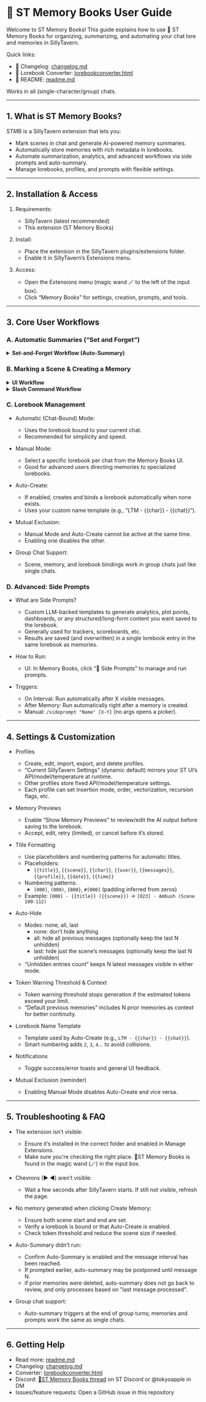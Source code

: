 # 📕 ST Memory Books User Guide

Welcome to ST Memory Books! This guide explains how to use 📕 ST Memory Books for organizing, summarizing, and automating your chat lore and memories in SillyTavern.

Quick links:
- 📄 Changelog: [changelog.md](changelog.md)
- 🔧 Lorebook Converter: [lorebookconverter.html](lorebookconverter.html)
- 📘 README: [readme.md](readme.md)

Works in all (single-character/group) chats.

---

## 1. What is ST Memory Books?

STMB is a SillyTavern extension that lets you:
- Mark scenes in chat and generate AI-powered memory summaries.
- Automatically store memories with rich metadata in lorebooks.
- Automate summarization, analytics, and advanced workflows via side prompts and auto-summary.
- Manage lorebooks, profiles, and prompts with flexible settings.

---

## 2. Installation & Access

1. Requirements:
   - SillyTavern (latest recommended)
   - This extension (ST Memory Books)

2. Install:
   - Place the extension in the SillyTavern plugins/extensions folder.
   - Enable it in SillyTavern’s Extensions menu.

3. Access:
   - Open the Extensions menu (magic wand 🪄 to the left of the input box).
   - Click “Memory Books” for settings, creation, prompts, and tools.

---

## 3. Core User Workflows

### A. Automatic Summaries (“Set and Forget”)

<details>
<summary><strong>Set-and-Forget Workflow (Auto-Summary)</strong></summary>

- Enable “Auto-Summary” in Memory Books settings.
- STMB tracks new chat messages and, after a configurable interval, it will:
  - Mark the appropriate scene boundaries for you,
  - Generate a memory using AI,
  - Store it in your lorebook, and
  - (Optionally) run side prompts or other automation.
- If no lorebook is present, you’ll be prompted to select/create one or postpone auto-summary for X messages.
- Runs in single and group chats (group chats trigger after group turn completion).
- No manual interaction is needed after initial setup.

</details>

### B. Marking a Scene & Creating a Memory

<details>
<summary><strong>UI Workflow</strong></summary>

1. Mark Scene Start/End:
   - After loading a chat, wait a few seconds for chevron buttons to appear on each message (► ◄).
   - Click the right-facing chevron (►) to set the start.
   - Click the left-facing chevron (◄) to set the end.
   - Click again to unset/reset markers.

2. Create Memory:
   - Open the Extensions menu (🪄) → “Memory Books”.
   - Click “Create Memory”.
   - Confirm settings if prompted (profile, model, options).
   - A memory is generated and added to the bound lorebook.
   - A notification confirms success or explains issues.

</details>

<details>
<summary><strong>Slash Command Workflow</strong></summary>

- Mark a range and create:  
  `/scenememory X-Y` (e.g., `/scenememory 10-15`)
- Create from current marked selection:  
  `/creatememory`
- Create from all new messages since the last memory:  
  `/nextmemory`
- Manual side prompt execution:  
  `/sideprompt "Template Name" [X-Y]`  
  - If no args provided, a picker opens so you can select a side prompt.
- Deprecated (still supported, prefer /sideprompt):
  - `/plotupdate X-Y` (use `/sideprompt "Plot Points Extractor" X-Y`)
  - `/score Name` (use `/sideprompt "Factions"`)

> Tip: Type `/help` in SillyTavern for command discovery.

</details>

### C. Lorebook Management

- Automatic (Chat-Bound) Mode:
  - Uses the lorebook bound to your current chat.
  - Recommended for simplicity and speed.

- Manual Mode:
  - Select a specific lorebook per chat from the Memory Books UI.
  - Good for advanced users directing memories to specialized lorebooks.

- Auto-Create:
  - If enabled, creates and binds a lorebook automatically when none exists.
  - Uses your custom name template (e.g., “LTM - {{char}} - {{chat}}”).

- Mutual Exclusion:
  - Manual Mode and Auto-Create cannot be active at the same time.
  - Enabling one disables the other.

- Group Chat Support:
  - Scene, memory, and lorebook bindings work in group chats just like single chats.

### D. Advanced: Side Prompts

- What are Side Prompts?
  - Custom LLM-backed templates to generate analytics, plot points, dashboards, or any structured/long-form content you want saved to the lorebook.
  - Generally used for trackers, scoreboards, etc.
  - Results are saved (and overwritten) in a single lorebook entry in the same lorebook as memories.

- How to Run:
  - UI: In Memory Books, click “🎡 Side Prompts” to manage and run prompts.

- Triggers:
  - On Interval: Run automatically after X visible messages.
  - After Memory: Run automatically right after a memory is created.
  - Manual: `/sideprompt "Name" [X-Y]` (no args opens a picker).

---

## 4. Settings & Customization

- Profiles
  - Create, edit, import, export, and delete profiles.
  - “Current SillyTavern Settings” (dynamic default) mirrors your ST UI’s API/model/temperature at runtime.
  - Other profiles store fixed API/model/temperature settings.
  - Each profile can set insertion mode, order, vectorization, recursion flags, etc.

- Memory Previews
  - Enable “Show Memory Previews” to review/edit the AI output before saving to the lorebook.
  - Accept, edit, retry (limited), or cancel before it’s stored.

- Title Formatting
  - Use placeholders and numbering patterns for automatic titles.
  - Placeholders:
    - `{{title}}`, `{{scene}}`, `{{char}}`, `{{user}}`, `{{messages}}`, `{{profile}}`, `{{date}}`, `{{time}}`
  - Numbering patterns:
    - `[000]`, `(000)`, `{000}`, `#[000]` (padding inferred from zeros)
  - Example: `[000] - {{title}} ({{scene}})` → `[023] - Ambush (Scene 100-112)`

- Auto-Hide
  - Modes: none, all, last
    - none: don’t hide anything
    - all: hide all previous messages (optionally keep the last N unhidden)
    - last: hide just the scene’s messages (optionally keep the last N unhidden)
  - “Unhidden entries count” keeps N latest messages visible in either mode.

- Token Warning Threshold & Context
  - Token warning threshold stops generation if the estimated tokens exceed your limit.
  - “Default previous memories” includes N prior memories as context for better continuity.

- Lorebook Name Template
  - Template used by Auto-Create (e.g., `LTM - {{char}} - {{chat}}`).
  - Smart numbering adds `2`, `3`, `4`… to avoid collisions.

- Notifications
  - Toggle success/error toasts and general UI feedback.

- Mutual Exclusion (reminder)
  - Enabling Manual Mode disables Auto-Create and vice versa.

---

## 5. Troubleshooting & FAQ

- The extension isn’t visible:
  - Ensure it’s installed in the correct folder and enabled in Manage Extensions.
  - Make sure you're checking the right place. 📕ST Memory Books is found in the magic wand (🪄) in the input box.

- Chevrons (► ◄) aren’t visible:
  - Wait a few seconds after SillyTavern starts. If still not visible, refresh the page.

- No memory generated when clicking Create Memory:
  - Ensure both scene start and end are set.
  - Verify a lorebook is bound or that Auto-Create is enabled.
  - Check token threshold and reduce the scene size if needed.

- Auto-Summary didn’t run:
  - Confirm Auto-Summary is enabled and the message interval has been reached.
  - If prompted earlier, auto-summary may be postponed until message N.
  - if prior memories were deleted, auto-summary does not go back to review, and only processes based on "last message processed". 

- Group chat support:
  - Auto-summary triggers at the end of group turns; memories and prompts work the same as single chats.

---

## 6. Getting Help

- Read more: [readme.md](readme.md)
- Changelog: [changelog.md](changelog.md)
- Converter: [lorebookconverter.html](lorebookconverter.html)
- Discord: [📕ST Memory Books thread](https://discord.com/channels/1100685673633153084/1389013888045027339) on ST Discord or @tokyoapple in DM
- Issues/feature requests: Open a GitHub issue in this repository
